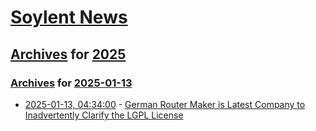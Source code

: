 # [Soylent News](../../../README.md)

## [Archives](../../index.md) for [2025](../index.md)

### [Archives](../../index.md) for [2025-01-13](index.md)

* [2025-01-13, 04:34:00](https://soylentnews.org/article.pl?sid=25/01/12/1455259&from=rss) - [German Router Maker is Latest Company to Inadvertently Clarify the LGPL License](https://soylentnews.org/article.pl?sid=25/01/12/1455259&from=rss)
